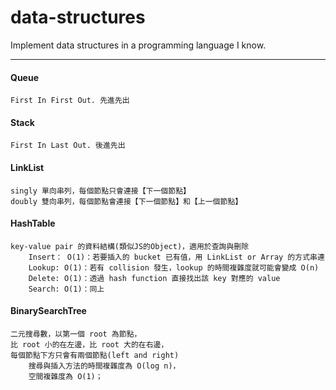 # data-structures
Implement data structures in a programming language I know.

---
####  Queue
    First In First Out. 先進先出

####  Stack
    First In Last Out. 後進先出

####  LinkList
    singly 單向串列，每個節點只會連接【下一個節點】
    doubly 雙向串列，每個節點會連接【下一個節點】和【上一個節點】

####  HashTable
    key-value pair 的資料結構(類似JS的Object)，適用於查詢與刪除
        Insert： O(1)：若要插入的 bucket 已有值，用 LinkList or Array 的方式串連
        Lookup: O(1)：若有 collision 發生，lookup 的時間複雜度就可能會變成 O(n)
        Delete: O(1)：透過 hash function 直接找出該 key 對應的 value
        Search: O(1)：同上

####  BinarySearchTree
    二元搜尋數，以第一個 root 為節點，
    比 root 小的在左邊，比 root 大的在右邊，
    每個節點下方只會有兩個節點(left and right)
        搜尋與插入方法的時間複雜度為 O(log n)，
        空間複雜度為 O(1)；
